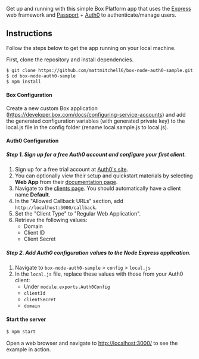 Get up and running with this simple Box Platform app that uses the [Express](http://expressjs.com/)
web framework and [Passport](http://passportjs.org/) + [Auth0](https://auth0.com/) to authenticate/manage users.

## Instructions

Follow the steps below to get the app running on your local machine.

First, clone the repository and install dependencies.
```bash
$ git clone https://github.com/mattmitchell6/box-node-auth0-sample.git
$ cd box-node-auth0-sample
$ npm install
```
#### Box Configuration
Create a new custom Box application (https://developer.box.com/docs/configuring-service-accounts) and add the generated configuration variables (with generated private key) to the local.js file in the config folder (rename local.sample.js to local.js).

#### Auth0 Configuration

##### Step 1. Sign up for a free Auth0 account and configure your first client.
1. Sign up for a free trial account at [Auth0's site](https://auth0.com/).
2. You can optionally view their setup and quickstart materials by selecting **Web App** from their [documentation page](https://auth0.com/docs).
3. Navigate to the [clients page](https://manage.auth0.com/#/clients). You should automatically have a client name **Default**.
4. In the "Allowed Callback URLs" section, add `http://localhost:3000/callback`.
5. Set the "Client Type" to "Regular Web Application".
6. Retrieve the following values:
    * Domain
    * Client ID
    * Client Secret

##### Step 2. Add Auth0 configuration values to the Node Express application.
1. Navigate to `box-node-auth0-sample` > `config` > `local.js`
2. In the `local.js` file, replace these values with those from your Auth0 client:
    * Under `module.exports.Auth0Config`
    * `clientId`
    * `clientSecret`
    * `domain`

#### Start the server

```bash
$ npm start
```

Open a web browser and navigate to [http://localhost:3000/](http://127.0.0.1:3000/)
to see the example in action.
